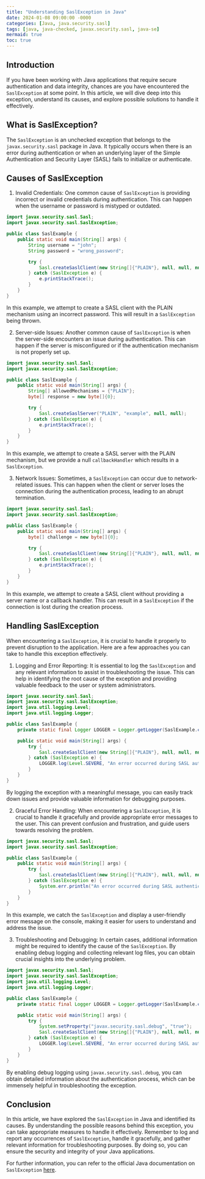 ```yaml
---
title: "Understanding SaslException in Java"
date: 2024-01-08 09:00:00 -0000
categories: [Java, java.security.sasl]
tags: [java, java-checked, javax.security.sasl, java-se]
mermaid: true
toc: true
---
```



## Introduction

If you have been working with Java applications that require secure authentication and data integrity, chances are you have encountered the `SaslException` at some point. In this article, we will dive deep into this exception, understand its causes, and explore possible solutions to handle it effectively.

## What is SaslException?

The `SaslException` is an unchecked exception that belongs to the `javax.security.sasl` package in Java. It typically occurs when there is an error during authentication or when an underlying layer of the Simple Authentication and Security Layer (SASL) fails to initialize or authenticate.

## Causes of SaslException

1. Invalid Credentials: One common cause of `SaslException` is providing incorrect or invalid credentials during authentication. This can happen when the username or password is mistyped or outdated.

```java
import javax.security.sasl.Sasl;
import javax.security.sasl.SaslException;

public class SaslExample {
    public static void main(String[] args) {
        String username = "john";
        String password = "wrong_password";

        try {
            Sasl.createSaslClient(new String[]{"PLAIN"}, null, null, null, null, null);
        } catch (SaslException e) {
            e.printStackTrace();
        }
    }
}
```

In this example, we attempt to create a SASL client with the PLAIN mechanism using an incorrect password. This will result in a `SaslException` being thrown.

2. Server-side Issues: Another common cause of `SaslException` is when the server-side encounters an issue during authentication. This can happen if the server is misconfigured or if the authentication mechanism is not properly set up.

```java
import javax.security.sasl.Sasl;
import javax.security.sasl.SaslException;

public class SaslExample {
    public static void main(String[] args) {
        String[] allowedMechanisms = {"PLAIN"};
        byte[] response = new byte[]{0};

        try {
            Sasl.createSaslServer("PLAIN", "example", null, null);
        } catch (SaslException e) {
            e.printStackTrace();
        }
    }
}
```

In this example, we attempt to create a SASL server with the PLAIN mechanism, but we provide a null `callbackHandler` which results in a `SaslException`.

3. Network Issues: Sometimes, a `SaslException` can occur due to network-related issues. This can happen when the client or server loses the connection during the authentication process, leading to an abrupt termination.

```java
import javax.security.sasl.Sasl;
import javax.security.sasl.SaslException;

public class SaslExample {
    public static void main(String[] args) {
        byte[] challenge = new byte[]{0};

        try {
            Sasl.createSaslClient(new String[]{"PLAIN"}, null, null, null, null, null);
        } catch (SaslException e) {
            e.printStackTrace();
        }
    }
}
```

In this example, we attempt to create a SASL client without providing a server name or a callback handler. This can result in a `SaslException` if the connection is lost during the creation process.

## Handling SaslException

When encountering a `SaslException`, it is crucial to handle it properly to prevent disruption to the application. Here are a few approaches you can take to handle this exception effectively.

1. Logging and Error Reporting: It is essential to log the `SaslException` and any relevant information to assist in troubleshooting the issue. This can help in identifying the root cause of the exception and providing valuable feedback to the user or system administrators.

```java
import javax.security.sasl.Sasl;
import javax.security.sasl.SaslException;
import java.util.logging.Level;
import java.util.logging.Logger;

public class SaslExample {
    private static final Logger LOGGER = Logger.getLogger(SaslExample.class.getName());

    public static void main(String[] args) {
        try {
            Sasl.createSaslClient(new String[]{"PLAIN"}, null, null, null, null, null);
        } catch (SaslException e) {
            LOGGER.log(Level.SEVERE, "An error occurred during SASL authentication", e);
        }
    }
}
```

By logging the exception with a meaningful message, you can easily track down issues and provide valuable information for debugging purposes.

2. Graceful Error Handling: When encountering a `SaslException`, it is crucial to handle it gracefully and provide appropriate error messages to the user. This can prevent confusion and frustration, and guide users towards resolving the problem.

```java
import javax.security.sasl.Sasl;
import javax.security.sasl.SaslException;

public class SaslExample {
    public static void main(String[] args) {
        try {
            Sasl.createSaslClient(new String[]{"PLAIN"}, null, null, null, null, null);
        } catch (SaslException e) {
            System.err.println("An error occurred during SASL authentication: " + e.getMessage());
        }
    }
}
```

In this example, we catch the `SaslException` and display a user-friendly error message on the console, making it easier for users to understand and address the issue.

3. Troubleshooting and Debugging: In certain cases, additional information might be required to identify the cause of the `SaslException`. By enabling debug logging and collecting relevant log files, you can obtain crucial insights into the underlying problem.

```java
import javax.security.sasl.Sasl;
import javax.security.sasl.SaslException;
import java.util.logging.Level;
import java.util.logging.Logger;

public class SaslExample {
    private static final Logger LOGGER = Logger.getLogger(SaslExample.class.getName());

    public static void main(String[] args) {
        try {
            System.setProperty("javax.security.sasl.debug", "true");
            Sasl.createSaslClient(new String[]{"PLAIN"}, null, null, null, null, null);
        } catch (SaslException e) {
            LOGGER.log(Level.SEVERE, "An error occurred during SASL authentication", e);
        }
    }
}
```

By enabling debug logging using `javax.security.sasl.debug`, you can obtain detailed information about the authentication process, which can be immensely helpful in troubleshooting the exception.

## Conclusion

In this article, we have explored the `SaslException` in Java and identified its causes. By understanding the possible reasons behind this exception, you can take appropriate measures to handle it effectively. Remember to log and report any occurrences of `SaslException`, handle it gracefully, and gather relevant information for troubleshooting purposes. By doing so, you can ensure the security and integrity of your Java applications.

For further information, you can refer to the official Java documentation on `SaslException` [here](https://docs.oracle.com/en/java/javase/17/docs/api/java.security.jgss/javax/security/sasl/SaslException.html).
